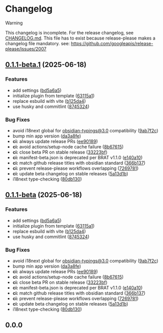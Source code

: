 # Changelog

> [!WARNING]
> This changelog is incomplete. For the release changelog, see [CHANGELOG.md](./CHANGELOG.md).
> This file has to exist because release-please makes a changelog file mandatory.
> see: https://github.com/googleapis/release-please/issues/2007

## [0.1.1-beta.1](https://github.com/baodrate/obsidian-timestampy/compare/0.1.1-beta...0.1.1-beta.1) (2025-06-18)


### Features

* add settings ([bd5a6a5](https://github.com/baodrate/obsidian-timestampy/commit/bd5a6a5551db880b8901759c9339cc0f98533608))
* initialize plugin from template ([63115a1](https://github.com/baodrate/obsidian-timestampy/commit/63115a12615c3b1df1c56fefd09b65bea3a21922))
* replace esbuild with vite ([b125da4](https://github.com/baodrate/obsidian-timestampy/commit/b125da4a45b27ee1158e56e1e5e92b319541275a))
* use husky and commitlint ([8745324](https://github.com/baodrate/obsidian-timestampy/commit/87453249c59d6c5bdbf5385c5e0c82f369b61183))


### Bug Fixes

* avoid i18next global for obsidian-typings@3.0 compatibility ([9ab7f2c](https://github.com/baodrate/obsidian-timestampy/commit/9ab7f2c9bc3702b4cc666baf3b4fcc7fc43cb52a))
* bump min app version ([da3a8fe](https://github.com/baodrate/obsidian-timestampy/commit/da3a8fefa8727412774fb20f81c8c6b8348f105e))
* **ci:** always update release PRs ([ee90189](https://github.com/baodrate/obsidian-timestampy/commit/ee901897b4ddac8a48ce10290d7f952cc452103d))
* **ci:** avoid actions/setup-node cache failure ([8b67615](https://github.com/baodrate/obsidian-timestampy/commit/8b67615fb672cfc7a4b05f8932e304cb8642df0e))
* **ci:** close beta PR on stable release ([33223bf](https://github.com/baodrate/obsidian-timestampy/commit/33223bf5d8e225c9308dd9525c23e87ce6e7b09d))
* **ci:** manifest-beta.json is deprecated per BRAT v1.1.0 ([e140a10](https://github.com/baodrate/obsidian-timestampy/commit/e140a107ab8561a05df0bdf0e5783b51f70aa22c))
* **ci:** match github release titles with obsidian standard ([366b137](https://github.com/baodrate/obsidian-timestampy/commit/366b1378de349b5de64db630a4ea2092bf8bbe32))
* **ci:** prevent release-please workflows overlapping ([7269781](https://github.com/baodrate/obsidian-timestampy/commit/72697813dbc2711a3c8d528e3a8f6e3c9c8eb179))
* **ci:** update beta changelog on stable releases ([5a13d1b](https://github.com/baodrate/obsidian-timestampy/commit/5a13d1b4e274e9689e05f31d14fd02d84c6d0583))
* i18next type-checking ([80db130](https://github.com/baodrate/obsidian-timestampy/commit/80db130dc6428555d5bcf6987d014c9d57d8f969))

## [0.1.1-beta](https://github.com/baodrate/obsidian-timestampy/compare/0.1.0...0.1.1-beta) (2025-06-18)


### Features

* add settings ([bd5a6a5](https://github.com/baodrate/obsidian-timestampy/commit/bd5a6a5551db880b8901759c9339cc0f98533608))
* initialize plugin from template ([63115a1](https://github.com/baodrate/obsidian-timestampy/commit/63115a12615c3b1df1c56fefd09b65bea3a21922))
* replace esbuild with vite ([b125da4](https://github.com/baodrate/obsidian-timestampy/commit/b125da4a45b27ee1158e56e1e5e92b319541275a))
* use husky and commitlint ([8745324](https://github.com/baodrate/obsidian-timestampy/commit/87453249c59d6c5bdbf5385c5e0c82f369b61183))


### Bug Fixes

* avoid i18next global for obsidian-typings@3.0 compatibility ([9ab7f2c](https://github.com/baodrate/obsidian-timestampy/commit/9ab7f2c9bc3702b4cc666baf3b4fcc7fc43cb52a))
* bump min app version ([da3a8fe](https://github.com/baodrate/obsidian-timestampy/commit/da3a8fefa8727412774fb20f81c8c6b8348f105e))
* **ci:** always update release PRs ([ee90189](https://github.com/baodrate/obsidian-timestampy/commit/ee901897b4ddac8a48ce10290d7f952cc452103d))
* **ci:** avoid actions/setup-node cache failure ([8b67615](https://github.com/baodrate/obsidian-timestampy/commit/8b67615fb672cfc7a4b05f8932e304cb8642df0e))
* **ci:** close beta PR on stable release ([33223bf](https://github.com/baodrate/obsidian-timestampy/commit/33223bf5d8e225c9308dd9525c23e87ce6e7b09d))
* **ci:** manifest-beta.json is deprecated per BRAT v1.1.0 ([e140a10](https://github.com/baodrate/obsidian-timestampy/commit/e140a107ab8561a05df0bdf0e5783b51f70aa22c))
* **ci:** match github release titles with obsidian standard ([366b137](https://github.com/baodrate/obsidian-timestampy/commit/366b1378de349b5de64db630a4ea2092bf8bbe32))
* **ci:** prevent release-please workflows overlapping ([7269781](https://github.com/baodrate/obsidian-timestampy/commit/72697813dbc2711a3c8d528e3a8f6e3c9c8eb179))
* **ci:** update beta changelog on stable releases ([5a13d1b](https://github.com/baodrate/obsidian-timestampy/commit/5a13d1b4e274e9689e05f31d14fd02d84c6d0583))
* i18next type-checking ([80db130](https://github.com/baodrate/obsidian-timestampy/commit/80db130dc6428555d5bcf6987d014c9d57d8f969))

## 0.0.0
